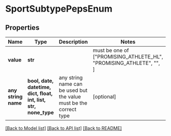 # SportSubtypePepsEnum


## Properties
Name | Type | Description | Notes
------------ | ------------- | ------------- | -------------
**value** | **str** |  |  must be one of ["PROMISING_ATHLETE_HL", "PROMISING_ATHLETE", "", ]
**any string name** | **bool, date, datetime, dict, float, int, list, str, none_type** | any string name can be used but the value must be the correct type | [optional]

[[Back to Model list]](../README.md#documentation-for-models) [[Back to API list]](../README.md#documentation-for-api-endpoints) [[Back to README]](../README.md)


